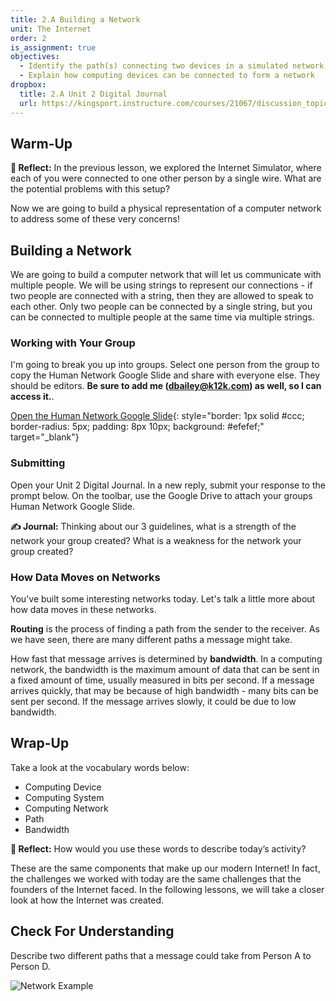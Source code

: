 ```yaml
---
title: 2.A Building a Network
unit: The Internet
order: 2
is_assignment: true
objectives:
  - Identify the path(s) connecting two devices in a simulated network
  - Explain how computing devices can be connected to form a network
dropbox:
  title: 2.A Unit 2 Digital Journal
  url: https://kingsport.instructure.com/courses/21067/discussion_topics/34829
---
```


## Warm-Up

**🤔 Reflect:** In the previous lesson, we explored the Internet Simulator, where each of you were connected to one other person by a single wire. What are the potential problems with this setup?

Now we are going to build a physical representation of a computer network to address some of these very concerns!

## Building a Network

We are going to build a computer network that will let us communicate with multiple people. We will be using strings to represent our connections - if two people are connected with a string, then they are allowed to speak to each other. Only two people can be connected by a single string, but you can be connected to multiple people at the same time via multiple strings.

### Working with Your Group

I'm going to break you up into groups. Select one person from the group to copy the Human Network Google Slide and share with everyone else. They should be editors. **Be sure to add me (dbailey@k12k.com) as well, so I can access it.**.

[Open the Human Network Google Slide](https://docs.google.com/presentation/d/1A7tkNwEvGDL4xaXiuHp2aWhX0_6v2fYpIfYt8MUYx5s/copy){: style="border: 1px solid #ccc; border-radius: 5px; padding: 8px 10px; background: #efefef;" target="\_blank"}

### Submitting

Open your Unit 2 Digital Journal. In a new reply, submit your response to the prompt below. On the toolbar, use the Google Drive to attach your groups Human Network Google Slide.

**✍️ Journal:** Thinking about our 3 guidelines, what is a strength of the network your group created? What is a weakness for the network your group created?

### How Data Moves on Networks

You've built some interesting networks today. Let's talk a little more about how data moves in these networks.

**Routing** is the process of finding a path from the sender to the receiver. As we have seen, there are many different paths a message might take.

How fast that message arrives is determined by **bandwidth**. In a computing network, the bandwidth is the maximum amount of data that can be sent in a fixed amount of time, usually measured in bits per second. If a message arrives quickly, that may be because of high bandwidth - many bits can be sent per second. If the message arrives slowly, it could be due to low bandwidth.

## Wrap-Up

Take a look at the vocabulary words below:

- Computing Device
- Computing System
- Computing Network
- Path
- Bandwidth

**🤔 Reflect:** How would you use these words to describe today’s activity?

These are the same components that make up our modern Internet! In fact, the challenges we worked with today are the same challenges that the founders of the Internet faced. In the following lessons, we will take a closer look at how the Internet was created.

## Check For Understanding

Describe two different paths that a message could take from Person A to Person D.

![Network Example](../../images/network.png)
